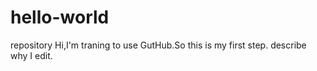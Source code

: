 # hello-world
repository
Hi,I'm traning to use GutHub.So this is my  first step.
describe why I  edit.
